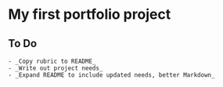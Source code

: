 # My first portfolio project

## To Do
    - _Copy rubric to README_
    - _Write out project needs_
    - _Expand README to include updated needs, better Markdown_
